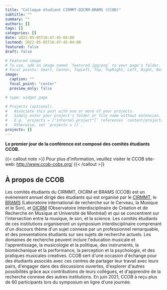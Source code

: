 ```yaml
---
title: "Colloque étudiant CIRMMT-OICRM-BRAMS (CCOB)"
subtitle: ""
summary: ""
authors: []
tags: []
categories: []
date: 2022-05-05T16:47:45-04:00
lastmod: 2022-05-05T16:47:45-04:00
featured: false
draft: false

# Featured image
# To use, add an image named `featured.jpg/png` to your page's folder.
# Focal points: Smart, Center, TopLeft, Top, TopRight, Left, Right, BottomLeft, Bottom, BottomRight.
image:
  caption: ""
  focal_point: "center"
  preview_only: false

# type: widget_page

# Projects (optional).
#   Associate this post with one or more of your projects.
#   Simply enter your project's folder or file name without extension.
#   E.g. `projects = ["internal-project"]` references `content/project/deep-learning/index.md`.
#   Otherwise, set `projects = []`.
projects: []
---
```


**Le premier jour de la conférence est composé des comités étudiants CCOB.**

{{< callout note >}}
Pour plus d'information, veuillez visiter le CCOB site-web: http://www.ccob-cobs.org/
{{< /callout >}}

## À propos de CCOB

Les comités étudiants du CIRMMT, OICRM et BRAMS (CCOB) est un événement annuel dirigé des étudiants qui est organisé par le [CIRMMT](https://www.cirmmt.org), le [BRAMS](https://brams.org/) (Laboratoire international de recherche sur le Cerveau, la Musique et le Son), et [OICRM](https://oicrm.org/) (Observatoire Interdisciplinaire de Création et de Recherche en Musique at Université de Montréal) et qui se concentrent sur l'intersection entre la musique, le son, et la science. Les comités étudiants de ces institutions organiseront un symposium interdisciplinaire comprenant d'un discours thème d'un sujet connexe par un professionnel remarquable, et des presentations étudiants sur ses sujets de recherche actuels. Les domaines de recherche peuvent inclure l'education musicale et l'apprentissage, la musicologie et la politique, des instruments, la bioméchanique et la performance, la perception et la psychologie, et des pratiques musicales creatives. CCOB sert d'une occasion d'échange pour des étudiants associés avec ces centres de partager leur travail avec leurs pairs, d'engager dans des discussions ouvertes, d'explorer d'autres possibilités grâce aux contributions de leurs collègues, et d'apprendre de la recherche connexe des autres institutions. En juin 2021, CCOB à reçu plus de 60 participants lors du symposium en ligne d'une journée.
